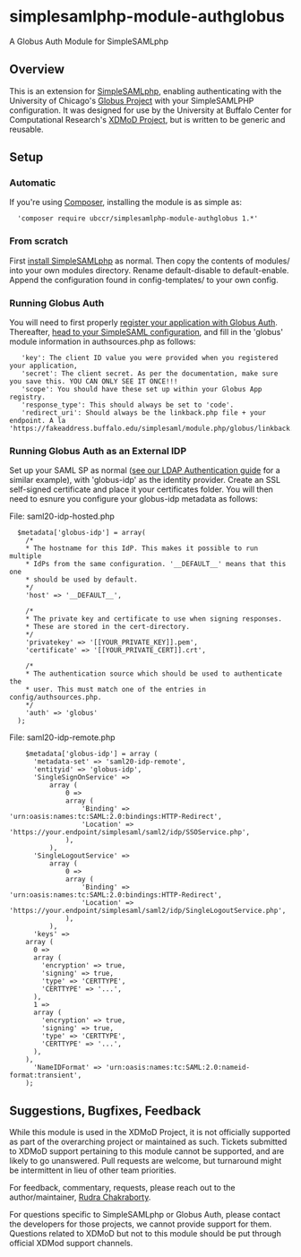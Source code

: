 # simplesamlphp-module-authglobus
A Globus Auth Module for SimpleSAMLphp

## Overview
  This is an extension for [SimpleSAMLphp](https://simplesamlphp.org/), enabling authenticating with the University of Chicago's [Globus Project](https://www.globus.org) with your SimpleSAMLPHP configuration. It was designed for use by the University at Buffalo Center for Computational Research's [XDMoD Project](http://open.xdmod.org/), but is written to be generic and reusable.
  

## Setup
  ### Automatic
  If you're using [Composer](https://getcomposer.org/), installing the module is as simple as: 
  
      'composer require ubccr/simplesamlphp-module-authglobus 1.*'

  ### From scratch
  First [install SimpleSAMLphp](https://simplesamlphp.org/docs/stable/simplesamlphp-install) as normal. Then copy the contents of modules/ into your own modules directory. Rename default-disable to default-enable. Append the configuration found in config-templates/ to your own config.
    
  ### Running Globus Auth
  You will need to first properly [register your application with Globus Auth](https://docs.globus.org/api/auth/developer-guide/#register-app). Thereafter, [head to your SimpleSAML configuration](../master/config-templates/authsources.php), and fill in the 'globus' module information in authsources.php as follows: 
        
        
       'key': The client ID value you were provided when you registered your application,
       'secret': The client secret. As per the documentation, make sure you save this. YOU CAN ONLY SEE IT ONCE!!!
       'scope': You should have these set up within your Globus App registry.
       'response_type': This should always be set to 'code'. 
       'redirect_uri': Should always be the linkback.php file + your endpoint. A la 'https://fakeaddress.buffalo.edu/simplesaml/module.php/globus/linkback.php'

  ### Running Globus Auth as an External IDP
  Set up your SAML SP as normal ([see our LDAP Authentication guide](http://open.xdmod.org/simpleSAMLphp-ldap.html) for a similar example), with 'globus-idp' as the identity provider. Create an SSL self-signed certificate and place it your certificates folder. You will then need to esnure you configure your globus-idp metadata as follows:

  File: saml20-idp-hosted.php
  
      $metadata['globus-idp'] = array(
        /*
        * The hostname for this IdP. This makes it possible to run multiple
        * IdPs from the same configuration. '__DEFAULT__' means that this one
        * should be used by default.
        */
        'host' => '__DEFAULT__',

        /*
        * The private key and certificate to use when signing responses.
        * These are stored in the cert-directory.
        */
        'privatekey' => '[[YOUR_PRIVATE_KEY]].pem',
        'certificate' => '[[YOUR_PRIVATE_CERT]].crt',

        /*
        * The authentication source which should be used to authenticate the
        * user. This must match one of the entries in config/authsources.php.
        */
        'auth' => 'globus'
      );

  File: saml20-idp-remote.php
  
        $metadata['globus-idp'] = array (
          'metadata-set' => 'saml20-idp-remote',
          'entityid' => 'globus-idp',
          'SingleSignOnService' =>
              array (
                  0 =>
                  array (
                      'Binding' => 'urn:oasis:names:tc:SAML:2.0:bindings:HTTP-Redirect',
                      'Location' => 'https://your.endpoint/simplesaml/saml2/idp/SSOService.php',
                  ),
              ),
          'SingleLogoutService' =>
              array (
                  0 =>
                  array (
                      'Binding' => 'urn:oasis:names:tc:SAML:2.0:bindings:HTTP-Redirect',
                      'Location' => 'https://your.endpoint/simplesaml/saml2/idp/SingleLogoutService.php',
                  ),
              ),
          'keys' =>
        array (
          0 =>
          array (
            'encryption' => true,
            'signing' => true,
            'type' => 'CERTTYPE',
            'CERTTYPE' => '...',
          ),
          1 =>
          array (
            'encryption' => true,
            'signing' => true,
            'type' => 'CERTTYPE',
            'CERTTYPE' => '...',
          ),
        ),
          'NameIDFormat' => 'urn:oasis:names:tc:SAML:2.0:nameid-format:transient',
        );
        
## Suggestions, Bugfixes, Feedback

  While this module is used in the XDMoD Project, it is not officially supported as part of the overarching project or maintained as such. Tickets submitted to XDMoD support pertaining to this module cannot be supported, and are likely to go unanswered. Pull requests are welcome, but turnaround might be intermittent in lieu of other team priorities. 
  
  For feedback, commentary, requests, please reach out to the author/maintainer, [Rudra Chakraborty](mailto:rudracha@buffalo.edu).
  
  For questions specific to SimpleSAMLphp or Globus Auth, please contact the developers for those projects, we cannot provide support for them. Questions related to XDMoD but not to this module should be put through official XDMod support channels.


  
  

        
